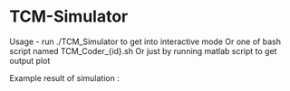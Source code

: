 # TCM-Simulator

Usage - run ./TCM_Simulator to get into interactive mode 
Or one of bash script named TCM_Coder_{id}.sh 
Or just by running matlab script to get output plot 

Example result of simulation : 

